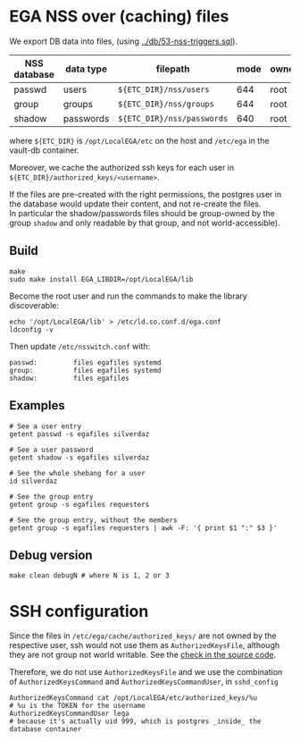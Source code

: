 # EGA NSS over (caching) files

We export DB data into files, (using [../db/53-nss-triggers.sql](triggers)).

| NSS database | data type | filepath                   | mode | owner | group |
|--------------|-----------|----------------------------|------|-------|-------|
| passwd       | users     | `${ETC_DIR}/nss/users`     | 644  | root  | root  |
| group        | groups    | `${ETC_DIR}/nss/groups`    | 644  | root  | root  | 
| shadow       | passwords | `${ETC_DIR}/nss/passwords` | 640  | root  | shadow  |

where `${ETC_DIR}` is `/opt/LocalEGA/etc` on the host and `/etc/ega` in the vault-db container.

Moreover, we cache the authorized ssh keys for each user in `${ETC_DIR}/authorized_keys/<username>`.

If the files are pre-created with the right permissions, the postgres user in the database would update their content, and not re-create the files.  
In particular the shadow/passwords files should be group-owned by the group `shadow` and only readable by that group, and not world-accessible).

## Build

	make
	sudo make install EGA_LIBDIR=/opt/LocalEGA/lib
	
Become the root user and run the commands to make the library discoverable:

	echo '/opt/LocalEGA/lib' > /etc/ld.so.conf.d/ega.conf
	ldconfig -v

Then update `/etc/nsswitch.conf` with:

	passwd:         files egafiles systemd
	group:          files egafiles systemd
	shadow:         files egafiles

## Examples

	# See a user entry
	getent passwd -s egafiles silverdaz

	# See a user password
	getent shadow -s egafiles silverdaz

	# See the whole shebang for a user
	id silverdaz

	# See the group entry
	getent group -s egafiles requesters

	# See the group entry, without the members
	getent group -s egafiles requesters | awk -F: '{ print $1 ":" $3 }'


## Debug version

	make clean debugN # where N is 1, 2 or 3
	

# SSH configuration

Since the files in `/etc/ega/cache/authorized_keys/` are not owned by the respective user, ssh would not use them as `AuthorizedKeysFile`, although they are not group not world writable. See the [check in the source code](https://github.com/openssh/openssh-portable/blob/50b9e4a4514697ffb9592200e722de6b427cb9ff/misc.c#L2188-L2193).

Therefore, we do not use `AuthorizedKeysFile` and we use the combination of `AuthorizedKeysCommand` and `AuthorizedKeysCommandUser`, in `sshd_config`

	AuthorizedKeysCommand cat /opt/LocalEGA/etc/authorized_keys/%u
	# %u is the TOKEN for the username
	AuthorizedKeysCommandUser lega
	# because it's actually uid 999, which is postgres _inside_ the database container
	
